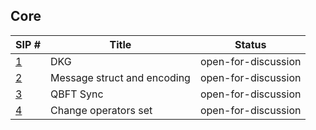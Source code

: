 ## Core

| SIP #                              | Title                       | Status |
|------------------------------------|-----------------------------|--------|
| [1](./sips/dkg.md)                 | DKG                         | open-for-discussion  |
| [2](./sips/msg_struct_encoding.md) | Message struct and encoding | open-for-discussion  |
| [3](./sips/qbft_sync.md)           | QBFT Sync | open-for-discussion  |
| [4](./sips/change_operator.md)     | Change operators set | open-for-discussion  |